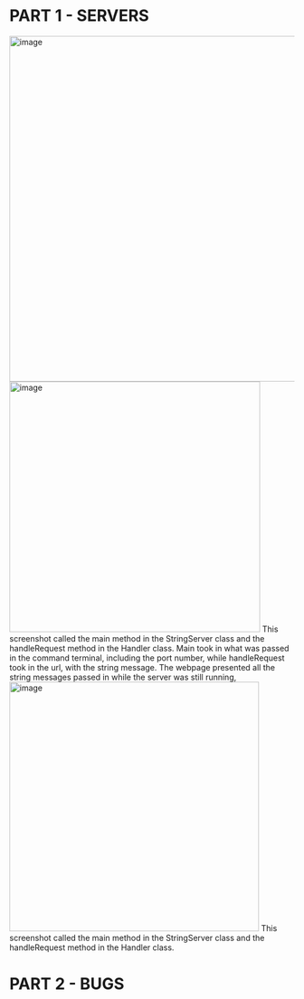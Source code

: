 # PART 1 - SERVERS
<img width="611" alt="image" src="https://user-images.githubusercontent.com/122497642/215369140-d2c50061-807d-4284-bbd8-0b60fcfce2a8.png">
<img width="443" alt="image" src="https://user-images.githubusercontent.com/122497642/215369213-c389435f-5c77-4a7c-8bbe-e9a1dcc3f239.png"> This screenshot called the main method in the StringServer class and the handleRequest method in the Handler class. Main took in what was passed in the command terminal, 
including the port number, while handleRequest took in the url, with the string message. The webpage presented all the string messages passed in while the server was still running, 
<img width="441" alt="image" src="https://user-images.githubusercontent.com/122497642/215369309-1b8fbb7c-80b0-4cd5-8bfa-fcd5e8a8a442.png">
This screenshot called the main method in the StringServer class and the handleRequest method in the Handler class.



# PART 2 - BUGS
